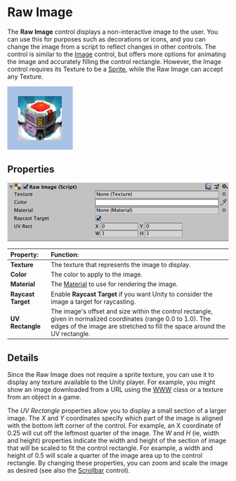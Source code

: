 # Raw Image

The **Raw Image** control displays a non-interactive image to the user. You can use this for purposes such as decorations or icons, and you can change the image from a script to reflect changes in other controls. The control is similar to the [Image](script-Image.md) control, but offers more options for animating the image and accurately filling the control rectangle. However, the Image control requires its Texture to be a [Sprite](class-TextureImporter.md), while the Raw Image can accept any Texture.

![A Raw Image control](images/RawImageCtrlExample.png)

## Properties

![](images/UI_RawImageInspector184.png)

|**Property:** |**Function:** |
|:---|:---|
|**Texture** |The texture that represents the image to display.|
|**Color** |The color to apply to the image. |
|**Material** | The [Material](class-Material.md) to use for rendering the image. |
|**Raycast Target** | Enable **Raycast Target** if you want Unity to consider the image a target for raycasting. |
|**UV Rectangle** |The image's offset and size within the control rectangle, given in normalized coordinates (range 0.0 to 1.0). The edges of the image are stretched to fill the space around the UV rectangle. |


## Details

Since the Raw Image does not require a sprite texture, you can use it to display any texture available to the Unity player. For example, you might show an image downloaded from a URL using the [WWW](https://docs.unity3d.com/ScriptReference/WWW.html.md) class or a texture from an object in a game.

The _UV Rectangle_ properties allow you to display a small section of a larger image. The _X_ and _Y_ coordinates specify which part of the image is aligned with the bottom left corner of the control. For example, an X coordinate of 0.25 will cut off the leftmost quarter of the image. The _W_ and _H_ (ie, width and height) properties indicate the width and height of the section of image that will be scaled to fit the control rectangle. For example, a width and height of 0.5 will scale a quarter of the image area up to the control rectangle. By changing these properties, you can zoom and scale the image as desired (see also the [Scrollbar](script-Scrollbar.md) control).
